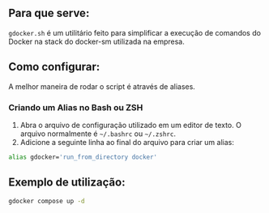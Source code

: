 ## Para que serve:
`gdocker.sh` é um utilitário feito para simplificar a execução de comandos do Docker na stack do docker-sm utilizada na empresa.

## Como configurar:
A melhor maneira de rodar o script é através de aliases.
### Criando um Alias no Bash ou ZSH
1. Abra o arquivo de configuração utilizado em um editor de texto. O arquivo normalmente é `~/.bashrc` ou `~/.zshrc`.
2. Adicione a seguinte linha ao final do arquivo para criar um alias:
  ```bash
  alias gdocker='run_from_directory docker'
  ```

## Exemplo de utilização:
  ```bash
  gdocker compose up -d
  ```

